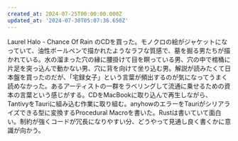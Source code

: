 ```yaml
---
created_at: 2024-07-25T00:00:00.000Z
updated_at: '2024-07-30T05:07:36.650Z'
---
```


Laurel Halo - Chance Of Rain のCDを買った。モノクロの絵がジャケットになっていて、油性ボールペンで描かれたようなラフな質感で、墓を掘る男たちが描かれている。水の溜まった穴の縁に腰掛けて目を瞑っている男、穴の中で棺桶に片足を突っ込んで動かない男、穴に背を向けて坐り込む男。解説が読みたくて日本盤を買ったのだが、「宅録女子」という言葉が頻出するのが気になってうまく読めなかった。あるアーティストの一群をラベリングして流通に乗せるための資本の言葉という感じがする。CDをMacBookに取り込んで再生しながら、TantivyをTauriに組み込む作業に取り組む。anyhowのエラーをTauriがシリアライズできる型に変換するProcedural Macroを書いた。Rustは書いていて面白い。制約が強くコードが冗長になりやすい分、どうやって見通し良く書くかに意識が向かう。
